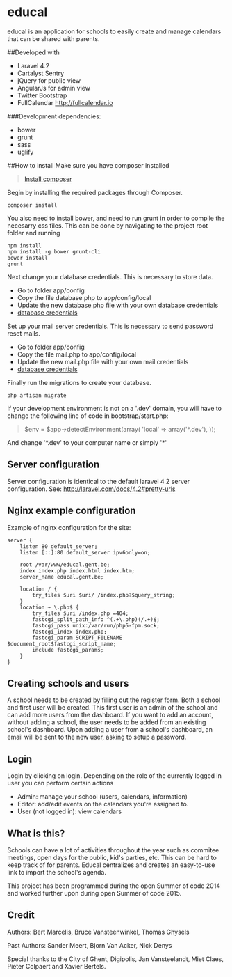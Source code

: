 educal
=========

educal is an application for schools to easily create and manage calendars that can be shared with parents.

##Developed with
* Laravel 4.2
* Cartalyst Sentry
* jQuery for public view
* AngularJs for admin view
* Twitter Bootstrap
* FullCalendar http://fullcalendar.io

###Development dependencies:
* bower
* grunt
* sass
* uglify

##How to install
Make sure you have composer installed
> [Install composer](https://getcomposer.org/doc/00-intro.md)

Begin by installing the required packages through Composer.

    composer install
    
You also need to install bower, and need to run grunt in order to compile the necesarry css files. This can be done by navigating to the project root folder and running

    npm install
    npm install -g bower grunt-cli
    bower install
    grunt
    
Next change your database credentials. This is necessary to store data.

* Go to folder app/config
* Copy the file database.php to app/config/local
* Update the new database.php file with your own database credentials
* [database credentials](http://laravel.com/docs/database)
    
Set up your mail server credentials. This is necessary to send password reset mails.
    
* Go to folder app/config
* Copy the file mail.php to app/config/local
* Update the new mail.php file with your own mail credentials
* [database credentials](http://laravel.com/docs/4.2/mail#configuration)
    
Finally run the migrations to create your database.

    php artisan migrate
    
If your development environment is not on a '.dev' domain, you will have to change the following line of code in bootstrap/start.php:

> $env = $app->detectEnvironment(array(
	'local' => array('*.dev'),
));

And change '\*.dev' to your computer name or simply '\*'

## Server configuration
Server configuration is identical to the default laravel 4.2 server configuration.
See: http://laravel.com/docs/4.2#pretty-urls

## Nginx example configuration
Example of nginx configuration for the site:

    server {
        listen 80 default_server;
        listen [::]:80 default_server ipv6only=on;
    
        root /var/www/educal.gent.be;
        index index.php index.html index.htm;
        server_name educal.gent.be;
    
        location / {
            try_files $uri $uri/ /index.php?$query_string;
        }
        location ~ \.php$ {
            try_files $uri /index.php =404;
            fastcgi_split_path_info ^(.+\.php)(/.+)$;
            fastcgi_pass unix:/var/run/php5-fpm.sock;
            fastcgi_index index.php;
            fastcgi_param SCRIPT_FILENAME $document_root$fastcgi_script_name;
            include fastcgi_params;
        }
    }

## Creating schools and users
A school needs to be created by filling out the register form. Both a school and first user will be created.
This first user is an admin of the school and can add more users from the dashboard.
If you want to add an account, without adding a school, the user needs to be added from an existing school's dashboard.
Upon adding a user from a school's dashboard, an email will be sent to the new user, asking to setup a password.

## Login
Login by clicking on login. Depending on the role of the currently logged in user you can perform certain actions

* Admin: manage your school (users, calendars, information)
* Editor: add/edit events on the calendars you're assigned to.
* User (not logged in): view calendars

## What is this?
Schools can have a lot of activities throughout the year such as commitee meetings, open days for the public, kid's parties, etc. This can be hard to keep track of for parents. Educal centralizes and creates an easy-to-use link to import the school's agenda.

This project has been programmed during the open Summer of code 2014 and worked further upon during open Summer of code 2015.

## Credit
Authors: Bert Marcelis, Bruce Vansteenwinkel, Thomas Ghysels

Past Authors: Sander Meert, Bjorn Van Acker, Nick Denys

Special thanks to the City of Ghent, Digipolis, Jan Vansteelandt, Miet Claes, Pieter Colpaert and Xavier Bertels.
